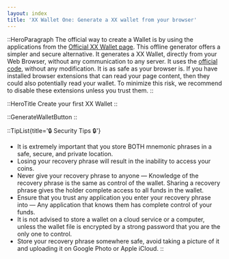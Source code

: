 ```yaml
---
layout: index
title: 'XX Wallet One: Generate a XX wallet from your browser'
---
```


::HeroParagraph
The official way to create a Wallet is by using the applications from the
[Official XX Wallet page](https://xxnetwork.wiki/Using_the_Wallet_Generator).
This offline generator offers a simpler and secure alternative.
It generates a XX Wallet, directly from your Web Browser, without any communication to any server.
It uses the [official code](https://github.com/xx-labs/scripts/blob/main/walletgen/index.js), without any modification.
It is as safe as your browser is. If you have installed browser extensions that can read your page content, 
then they could also potentially read your wallet.
To minimize this risk, we recommend to disable these extensions unless you trust them.
::

::HeroTitle
Create your first XX Wallet
::

::GenerateWalletButton
::

::TipList{title='🔒️ Security Tips️ 🔒️'}
* It is extremely important that you store BOTH mnemonic phrases in a safe, secure, and private location.
* Losing your recovery phrase will result in the inability to access your coins.
* Never give your recovery phrase to anyone — Knowledge of the recovery phrase is the same as control of the
wallet. Sharing a recovery phrase gives the holder complete access to all funds in the wallet.
* Ensure that you trust any application you enter your recovery phrase into — Any application that knows
them has complete control of your funds.
* It is not advised to store a wallet on a cloud service or a computer, unless the wallet file is encrypted
by a strong password that you are the only one to control.
* Store your recovery phrase somewhere safe, avoid taking a picture of it and uploading it on Google Photo
or Apple iCloud.
::
